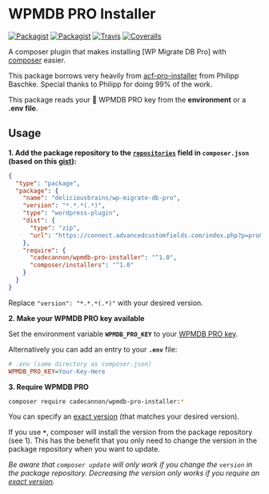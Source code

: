# WPMDB PRO Installer

[![Packagist](https://img.shields.io/packagist/v/philippbaschke/acf-pro-installer.svg?maxAge=3600)](https://packagist.org/packages/philippbaschke/acf-pro-installer)
[![Packagist](https://img.shields.io/packagist/l/philippbaschke/acf-pro-installer.svg?maxAge=2592000)](https://github.com/PhilippBaschke/acf-pro-installer/blob/master/LICENSE)
[![Travis](https://img.shields.io/travis/PhilippBaschke/acf-pro-installer.svg?maxAge=3600)](https://travis-ci.org/PhilippBaschke/acf-pro-installer)
[![Coveralls](https://img.shields.io/coveralls/PhilippBaschke/acf-pro-installer.svg?maxAge=3600)](https://coveralls.io/github/PhilippBaschke/acf-pro-installer)

A composer plugin that makes installing [WP Migrate DB Pro] with [composer] easier.

This package borrows very heavily from [acf-pro-installer] from Philipp Baschke.  Special thanks to Philipp for doing 99% of the work.

This package reads your :key: WPMDB PRO key from the **environment** or a **.env file**.

[WPMDB PRO]: https://deliciousbrains.com/wp-migrate-db-pro/
[composer]: https://github.com/composer/composer
[acf-pro-installer]: https://github.com/PhilippBaschke/acf-pro-installer

## Usage

**1. Add the package repository to the [`repositories`][composer-repositories] field in `composer.json`
   (based on this [gist][package-gist]):**

```json
{
  "type": "package",
  "package": {
    "name": "deliciousbrains/wp-migrate-db-pro",
    "version": "*.*.*(.*)",
    "type": "wordpress-plugin",
    "dist": {
      "type": "zip",
      "url": "https://connect.advancedcustomfields.com/index.php?p=pro&a=download"
    },
    "require": {
      "cadecannon/wpmdb-pro-installer": "^1.0",
      "composer/installers": "^1.0"
    }
  }
}
```
Replace `"version": "*.*.*(.*)"` with your desired version.

**2. Make your WPMDB PRO key available**

Set the environment variable **`WPMDB_PRO_KEY`** to your [WPMDB PRO key][wpmdb-account].

Alternatively you can add an entry to your **`.env`** file:

```ini
# .env (same directory as composer.json)
WPMDB_PRO_KEY=Your-Key-Here
```

**3. Require WPMDB PRO**

```sh
composer require cadecannon/wpmdb-pro-installer:*
```
You can specify an [exact version][composer-versions] (that matches your desired version).

If you use **`*`**, composer will install the version from the package repository (see 1). This has the benefit that you only need to change the version in the package repository when you want to update.

*Be aware that `composer update` will only work if you change the `version` in the package repository. Decreasing the version only works if you require an [exact version][composer-versions].*

[composer-repositories]: https://getcomposer.org/doc/04-schema.md#repositories
[composer-versions]: https://getcomposer.org/doc/articles/versions.md
[package-gist]: https://gist.github.com/fThues/705da4c6574a4441b488
[wpmdb-account]: https://www.advancedcustomfields.com/my-account/
